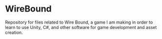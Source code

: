 # WireBound
Repository for files related to Wire Bound, a game I am making in order to learn to use Unity, C#, and other software for game development and asset creation.
